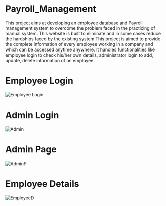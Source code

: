 # Payroll_Management

This project aims at developing an employee database and Payroll management system to overcome the problem faced in the practicing of manual system. This website is built to eliminate and in some cases reduce the hardships faced by the existing system.This project is aimed to provide the complete information of every employee working in a company and which can be accessed anytime anywhere. It handles functionalities like employee login to check his/her own details, administrator login to add, update, delete information of an employee.

# Employee Login
![Employee Login](https://user-images.githubusercontent.com/78128129/206897175-35fdc452-b07f-49c1-848a-563b1c6a22bd.png)

# Admin Login 
![Admin](https://user-images.githubusercontent.com/78128129/206897209-4a7a22f3-ce41-497a-a7e6-5d216c03aa03.png)

# Admin Page
![AdminP](https://user-images.githubusercontent.com/78128129/206897230-98f96766-01d2-4e9f-b215-0e16242c9d48.png)

# Employee Details
![EmployeeD](https://user-images.githubusercontent.com/78128129/206897257-5ee01191-49dc-43ce-ac53-0a7ad1fc26ed.png)

